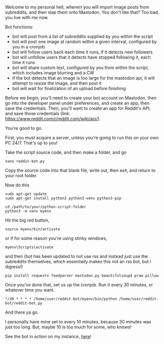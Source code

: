 Welcome to my personal hell, wherein you will import image posts from subreddits, and then slap them onto Mastodon. You don't like that? Too bad, you live with me now. 

Bot functions:
- bot will post from a list of subreddits supplied by you within the script
- bot will post one image at random within a given interval, configured by you in a cronjob
- bot will follow users back each time it runs, if it detects new followers
- bot will unfollow users that it detects have stopped following it, each time it runs
- bot will share custom text, configured by you from within the script, which includes image blurring and a CW
- if the bot detects that an image is too large for the mastodon api, it will attempt to resize the image, and then post it
- bot will wait for finalization of an upload before finishing

Before we begin, you'll need to create your bot account on Mastodon, then go into the developer panel under preferences, and create an app, then save the credentials. Then, you'll want to create an app for Reddit's API, and save those credentials (link: https://www.reddit.com/r/reddit.com/wiki/api/).

You're good to go.

First, you must acquire a server, unless you're going to run this on your own PC 24/7. That's up to you!

Take the script source code, and then make a folder, and go

```
nano reddit-bot.py
```

Copy the source code into that blank file, write out, then exit, and return to your root folder.

Now do this

```
sudo apt-get update
sudo apt-get install python3 python3-venv python3-pip
```

```
cd /path/to/your/python-script-folder
python3 -m venv myenv
```
Hit the big red button,

```
source myenv/bin/activate
```

or if for some reason you're using stinky windows,

```
myenv\Scripts\activate
```

and then (bot has been updated to not use rss and instead just use the subreddits themselves, which essentially makes this not an rss bot, but i digress!)

```
pip install requests feedparser mastodon.py beautifulsoup4 praw pillow
```

Once you've done that, set us up the cronjob. Run it every 30 minutes, or whatever time you want.

```
*/30 * * * * /home/user/reddit-bot/myenv/bin/python /home/user/reddit-bot/reddit-bot.py
```

And there ya go.

I personally have mine set to every 10 minutes, because 30 minutes was just too long. But, maybe 10 is too much for some, who knows!

See the bot in action on my instance, [here](https://mkultra.monster/@net_run)!

